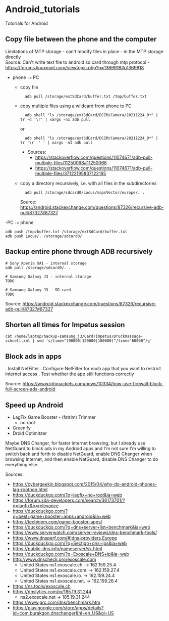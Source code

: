 # Android_tutorials

Tutorials for Android

## Copy file between the phone and the computer

Limitations of MTP storage - can't modify files in place - in the MTP storage directly  
Source: Can't write text file to android sd card through mtp protocol - https://forums.linuxmint.com/viewtopic.php?p=1369918#p1369918

- phone `->` PC

    - copy file

            adb pull /storage/extSdCard/buffer.txt /tmp/buffer.txt

    - copy multiple files using a wildcard from phone to PC

            adb shell "ls /storage/extSdCard/DCIM/Camera/20211224_0*" | tr -d '\r' | xargs -n1 adb pull

        or

            adb shell "ls /storage/extSdCard/DCIM/Camera/20211224_0*" | tr '\r' ' ' | xargs -n1 adb pull

        - Sources:
            - https://stackoverflow.com/questions/11074671/adb-pull-multiple-files/11250068#11250068
            - https://stackoverflow.com/questions/11074671/adb-pull-multiple-files/37122195#37122195

    - copy a directory recursively, i.e. with all files in the subdirectories

            adb pull /storage/sdcard0/Locus/mapsVector/europe/. .

        Source: https://android.stackexchange.com/questions/87326/recursive-adb-pull/87327#87327

-PC `->` phone

    adb push /tmp/buffer.txt /storage/extSdCard/buffer.txt
    adb push Locus/. /storage/sdcard0/

## Backup entire phone through ADB recursively

    # Sony Xperia XA1 - internal storage
    adb pull /storage/sdcard0/. .
    
    # Samsung Galaxy J3 - internal storage
    TODO
    
    # Samsung Galaxy J3 - SD card
    TODO

Source: https://android.stackexchange.com/questions/87326/recursive-adb-pull/87327#87327

## Shorten all times for Impetus session

    cat /home/laptop/backup-samsung_j3/Card/impetus/Druckmassage-schnell.xml | sed 's/time="[90000|120000|180000]"/time="60000"/g'

## Block ads in apps

. Install NetFilter
. Configure NetFilter for each app that you want to restrict internet access
. Test whether the app still functions correctly

Source: https://www.infopackets.com/news/10334/how-use-firewall-block-full-screen-ads-android

## Speed up Android

- LagFix Game Booster - (fstrim) Trimmer
  - no root
- Greenify
- Droid Optimitzer

Maybe DNS Changer, for faster internet browsing, but I already use NetGuard to block ads in my Android apps and I'm not sure I'm willing to switch back and forth to disable NetGuard, enable DNS Changer when browsing Internet, and then enable NetGuard, disable DNS Changer to do everything else.

Sources:

- https://cybergeekin.blogspot.com/2015/04/why-do-android-phones-lag-rootnon.html
- https://duckduckgo.com/?q=lagfix+no+root&ia=web
- https://forum.xda-developers.com/search/36173701/?q=lagfix&o=relevance
- https://duckduckgo.com/?q=best+game+booster+apps+android&ia=web
- https://techigem.com/game-booster-apps/
- https://duckduckgo.com/?q=dns+server+list+benchmark&ia=web
- https://www.serverwatch.com/server-reviews/dns-benchmark-tools/
- https://www.dnsperf.com/#!dns-providers,Europe
- https://duckduckgo.com/?q=Sectigo+dns+ips&ia=web
- https://public-dns.info/nameserver/sk.html
- https://duckduckgo.com/?q=Exoscale+DNS+ip&ia=web
- http://www.dnscheck.pro/exoscale.com
  - United States ns1.exoscale.ch. → 162.159.25.4
  - United States ns1.exoscale.com. → 162.159.27.4
  - United States ns1.exoscale.io. → 162.159.24.4
  - United States ns1.exoscale.net. → 162.159.26.4
- https://ns.tools/exoscale.ch
- https://dnslytics.com/ip/185.19.31.244
  - ns2.exoscale.net → 185.19.31.244
- https://www.grc.com/dns/benchmark.htm
- https://play.google.com/store/apps/details?id=com.burakgon.dnschanger&hl=en_US&gl=US

